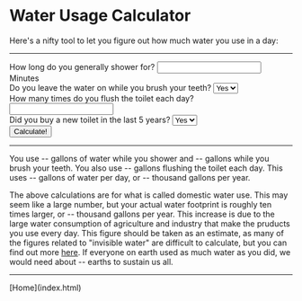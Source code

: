 # Water Usage Calculator
Here's a nifty tool to let you figure out how much water you use in a day:
<hr>
<form>
	How long do you generally shower for? <input type="number" name="shower"> Minutes<br>
	Do you leave the water on while you brush your teeth?
	<select name="brush">
		<option value="y">Yes</option>
		<option value="n">No</option>
	</select><br>
	How many times do you flush the toilet each day? <input type="number" name="flush"><br>
	Did you buy a new toilet in the last 5 years?
	<select name="toiletAge">
		<option value="y">Yes</option>
		<option value="n">No</option>
	</select><br>
	<button type="submit">Calculate!</button>
</form>
<hr>
<p>
You use <span id="showerResult">--</span> gallons of water while you shower and <span id="brushResult">--</span> gallons while you brush your teeth. You also use <span id="flushResult">--</span> gallons flushing the toilet each day. This uses <span id="daily">--</span> gallons of water per day, or <span id="yearly">--</span> thousand gallons per year.
</p>
<p>
The above calculations are for what is called domestic water use. This may seem like a large number, but your actual water footprint is roughly ten times larger, or <span id="adjustedYearly">--</span> thousand gallons per year. This increase is due to the large water consumption of agriculture and industry that make the pruducts you use every day. This figure should be taken as an estimate, as many of the figures related to "invisible water" are difficult to calculate, but you can find out more <a href="http://www.theworldcounts.com/stories/average-daily-water-usage">here</a>. If everyone on earth used as much water as you did, we would need about <span id="worldsNeeded">--</span> earths to sustain us all.
</p>
<script>
	var form = document.querySelector("form");
	
	var showerResult = document.getElementById("showerResult");
	var brushResult = document.getElementById("brushResult");
	var flushResult = document.getElementById("flushResult");
	var daily = document.getElementById("daily");
	var yearly = document.getElementById("yearly");
	var adjustedYearly = document.getElementById("adjustedYearly");
	var worldsNeeded = document.getElementById(worldsNeeded");
	form.addEventListener("submit", function(event) {
		event.preventDefault();
		var showerGallons = form.elements.shower.value * 2.1;
		var brushGallons = 0;
		if(form.elements.brush.value == "y") {
			brushGallons = 2.5;
		}
		var galPerFlush = 3.5;
		if(form.elements.toiletAge.value == "y") {
			galPerFlush = 1.6;
		}
		var flushGallons = galPerFlush * form.elements.flush.value;
		
		showerResult.textContent = showerGallons;
		brushResult.textContent = brushGallons;
		flushResult.textContent = flushGallons;
		
		var dailyGallons = showerGallons + brushGallons + flushGallons;
		var yearlyGallons = Math.round(36.5 * dailyGallons)*0.01;
		var yearlyAjdusted = Math.round(365 * dailyGallons)*0.01;
		var earths = Math.round(yearlyAdjusted * 7 / 23.8) * 0.1;
		
		daily.textContent = dailyGallons;
		yearly.textContent = yearlyGallons;
		adjustedYearly.textContent = yearlyAdjusted;
		earthsNeeded.textContent = earths;
	});
</script>


<hr>
[Home](index.html)
